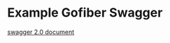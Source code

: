 # Example Gofiber Swagger

[swagger 2.0 document](https://github.com/swaggo/swag#declarative-comments-format)
